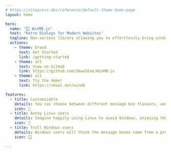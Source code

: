```yaml
---
# https://vitepress.dev/reference/default-theme-home-page
layout: home

hero:
  name: "🪟 WinMB.js"
  text: "Retro Dialogs for Modern Websites"
  tagline: Non-serious library allowing you to effortlessly bring windows dialogue boxes to your webpages!
  actions:
    - theme: brand
      text: Get Started
      link: /getting-started
    - theme: alt
      text: View on GitHub
      link: https://github.com/SkwalExe/WinMB.js
    - theme: alt
      text: Try the demo!
      link: https://skwal.net/winmb

features:
  - title: Customizable
    details: You can choose between different message box flavours, and customize numerous parameters.
    icon: 🎨
  - title: Annoy Linux users
    details: Imagine happily using Linux to avoid Windows, enjoying the freedom of open-source, only for the website you visit to bombard you with Windows message boxes... 😤
    icon: 🐧
  - title: Troll Windows users
    details: Windows users will think the message boxes come from a program on their desktop and will frantically click around trying to close them, only to realize they're just cleverly disguised web popups 😡
    icon: 🪟

---
```


<script setup>
setTimeout(() => {
    const wmbEngine = new WinMB('https://cdn.jsdelivr.net/gh/SkwalExe/WinMB.js@0.1.4/src/assets/')
    setTimeout(() => {
        wmbEngine.show("Updates are available", "Please reboot your computer to install Windows updates.", "error")
    }, 2500)
}, 1000)
</script>
